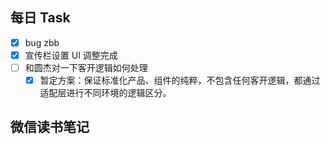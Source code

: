 ## 每日 Task
- [x] bug zbb
- [x] 宣传栏设置 UI 调整完成
- [ ] 和圆杰对一下客开逻辑如何处理
	- [x] 暂定方案：保证标准化产品、组件的纯粹，不包含任何客开逻辑，都通过适配层进行不同环境的逻辑区分。

## 微信读书笔记
<!-- start of weread -->
<!-- end of weread -->